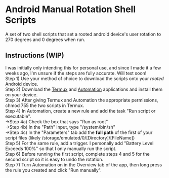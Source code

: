 # Android Manual Rotation Shell Scripts
A set of two shell scripts that set a rooted android device's user rotation to 270 degrees and 0 degrees when run.

## Instructions (WIP)
I was initially only intending this for personal use, and since I made it a few weeks ago, I'm unsure if the steps are fully accurate. Will test soon!\
Step 1) Use your method of choice to download the scripts onto your *rooted* Android device.\
Step 2) Download the [Termux](https://termux.dev/en/) and [Automation](https://f-droid.org/en/packages/com.jens.automation2/) applications and install them on your device.\
Step 3) After giving Termux and Automation the appropriate permissions, chmod 755 the two scripts in Termux.\
Step 4) In Automation, create a new rule and add the task "Run script or executable".\
->Step 4a) Check the box that says "Run as root"\
->Step 4b) In the "Path" input, type "/system/bin/sh"\
->Step 4c) In the "Parameters" tab add the **full path** of the first of your script files (likely /storage/emulated/0/\[Directory\]/\[FileName\])\
Step 5) For the same rule, add a trigger. I personally add "Battery Level Exceeds 100%" so that I only manually run the script.\
Step 6) Before running the first script, complete steps 4 and 5 for the second script so it is easy to undo the rotation.\
Step 7) Turn Automation on in the Overview tab of the app, then long press the rule you created and click "Run manually".
